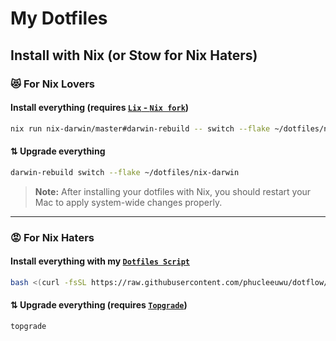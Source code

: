 # My Dotfiles

## Install with Nix (or Stow for Nix Haters)

### 😻 **For Nix Lovers**

#### Install everything (requires [`Lix` - `Nix fork`](https://github.com/lix-project/lix))

```bash
nix run nix-darwin/master#darwin-rebuild -- switch --flake ~/dotfiles/nix-darwin
```

#### ⇅ Upgrade everything

```bash
darwin-rebuild switch --flake ~/dotfiles/nix-darwin
```

> **Note:** After installing your dotfiles with Nix, you should restart your Mac to apply system-wide changes properly.

---

### 😡 **For Nix Haters**

#### Install everything with my [`Dotfiles Script`](https://github.com/phucleeuwu/dotflow)

```bash
bash <(curl -fsSL https://raw.githubusercontent.com/phucleeuwu/dotflow/main/i.sh)
```

#### ⇅ Upgrade everything (requires [`Topgrade`](https://github.com/topgrade-rs/topgrade))

```bash
topgrade
```

